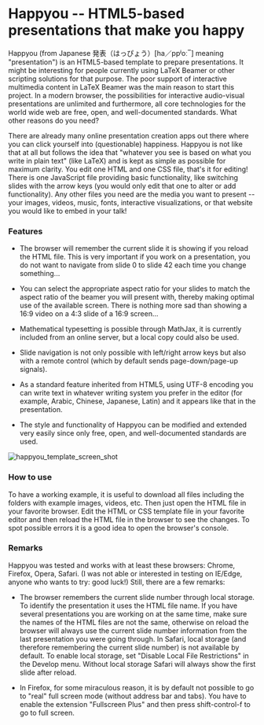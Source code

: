 #  Happyou -- HTML5-based presentations that make you happy

Happyou (from Japanese 発表（はっぴょう）[ha／ppʲoː‾] meaning "presentation") is an HTML5-based template to prepare presentations. It might be interesting for people currently using LaTeX Beamer or other scripting solutions for that purpose. The poor support of interactive multimedia content in LaTeX Beamer was the main reason to start this project. In a modern browser, the possibilities for interactive audio-visual presentations are unlimited and furthermore, all core technologies for the world wide web are free, open, and well-documented standards. What other reasons do you need?

There are already many online presentation creation apps out there where you can click yourself into (questionable) happiness. Happyou is not like that at all but follows the idea that "whatever you see is based on what you write in plain text" (like LaTeX) and is kept as simple as possible for maximum clarity. You edit one HTML and one CSS file, that's it for editing! There is one JavaScript file providing basic functionality, like switching slides with the arrow keys (you would only edit that one to alter or add functionality). Any other files you need are the media you want to present -- your images, videos, music, fonts, interactive visualizations, or that website you would like to embed in your talk!


### Features

- The browser will remember the current slide it is showing if you reload the HTML file. This is very important if you work on a presentation, you do not want to navigate from slide 0 to slide 42 each time you change something...

- You can select the appropriate aspect ratio for your slides to match the aspect ratio of the beamer you will present with, thereby making optimal use of the available screen. There is nothing more sad than showing a 16:9 video on a 4:3 slide of a 16:9 screen...

- Mathematical typesetting is possible through MathJax, it is currently included from an online server, but a local copy could also be used.

- Slide navigation is not only possible with left/right arrow keys but also with a remote control (which by default sends page-down/page-up signals).

- As a standard feature inherited from HTML5, using UTF-8 encoding you can write text in whatever writing system you prefer in the editor (for example, Arabic, Chinese, Japanese, Latin) and it appears like that in the presentation.

- The style and functionality of Happyou can be modified and extended very easily since only free, open, and well-documented standards are used.


![happyou_template_screen_shot](https://user-images.githubusercontent.com/20040365/52105865-c7df5280-2633-11e9-9b0b-98996a8d3506.jpg)

### How to use

To have a working example, it is useful to download all files including the folders with example images, videos, etc. Then just open the HTML file in your favorite browser. Edit the HTML or CSS template file in your favorite editor and then reload the HTML file in the browser to see the changes. To spot possible errors it is a good idea to open the browser's console.


### Remarks

Happyou was tested and works with at least these browsers: Chrome, Firefox, Opera, Safari. (I was not able or interested in testing on IE/Edge, anyone who wants to try: good luck!) Still, there are a few remarks:

- The browser remembers the current slide number through local storage. To identify the presentation it uses the HTML file name. If you have several presentations you are working on at the same time, make sure the names of the HTML files are not the same, otherwise on reload the browser will always use the current slide number information from the last presentation you were going through.
In Safari, local storage (and therefore remembering the current slide number) is not available by default. To enable local storage, set "Disable Local File Restrictions" in the Develop menu. Without local storage Safari will always show the first slide after reload.

- In Firefox, for some miraculous reason, it is by default not possible to go to "real" full screen mode (without address bar and tabs). You have to enable the extension "Fullscreen Plus" and then press shift-control-f to go to full screen.
